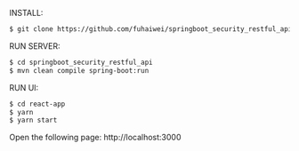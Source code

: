 INSTALL:

```bash
$ git clone https://github.com/fuhaiwei/springboot_security_restful_api.git
```

RUN SERVER:
```bash
$ cd springboot_security_restful_api
$ mvn clean compile spring-boot:run
```

RUN UI:
```bash
$ cd react-app
$ yarn
$ yarn start
```

Open the following page: http://localhost:3000